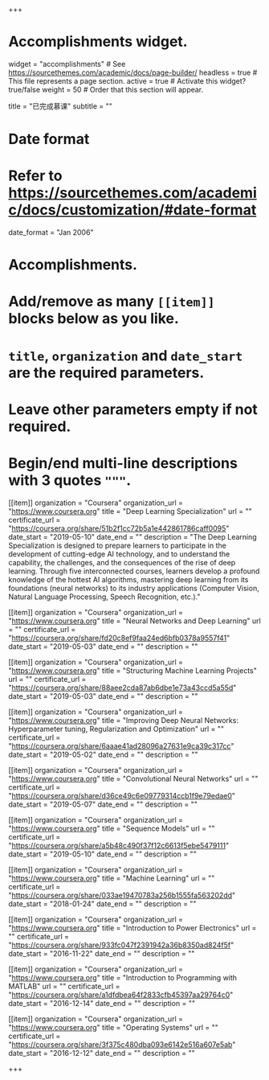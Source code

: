+++
# Accomplishments widget.
widget = "accomplishments"  # See https://sourcethemes.com/academic/docs/page-builder/
headless = true  # This file represents a page section.
active = true  # Activate this widget? true/false
weight = 50  # Order that this section will appear.

title = "已完成慕课"
subtitle = ""

# Date format
#   Refer to https://sourcethemes.com/academic/docs/customization/#date-format
date_format = "Jan 2006"

# Accomplishments.
#   Add/remove as many `[[item]]` blocks below as you like.
#   `title`, `organization` and `date_start` are the required parameters.
#   Leave other parameters empty if not required.
#   Begin/end multi-line descriptions with 3 quotes `"""`.

[[item]]
  organization = "Coursera"
  organization_url = "https://www.coursera.org"
  title = "Deep Learning Specialization"
  url = ""
  certificate_url = "https://coursera.org/share/51b2f1cc72b5a1e442861786caff0095"
  date_start = "2019-05-10"
  date_end = ""
  description = "The Deep Learning Specialization is designed to prepare learners to participate in the development of cutting-edge AI technology, and to understand the capability, the challenges, and the consequences of the rise of deep learning. Through five interconnected courses, learners develop a profound knowledge of the hottest AI algorithms, mastering deep learning from its foundations (neural networks) to its industry applications (Computer Vision, Natural Language Processing, Speech Recognition, etc.)."

[[item]]
  organization = "Coursera"
  organization_url = "https://www.coursera.org"
  title = "Neural Networks and Deep Learning"
  url = ""
  certificate_url = "https://coursera.org/share/fd20c8ef9faa24ed6bfb0378a9557f41"
  date_start = "2019-05-03"
  date_end = ""
  description = ""

[[item]]
  organization = "Coursera"
  organization_url = "https://www.coursera.org"
  title = "Structuring Machine Learning Projects"
  url = ""
  certificate_url = "https://coursera.org/share/88aee2cda87ab6dbe1e73a43ccd5a55d"
  date_start = "2019-05-03"
  date_end = ""
  description = ""

[[item]]
  organization = "Coursera"
  organization_url = "https://www.coursera.org"
  title = "Improving Deep Neural Networks: Hyperparameter tuning, Regularization and Optimization"
  url = ""
  certificate_url = "https://coursera.org/share/6aaae41ad28096a27631e9ca39c317cc"
  date_start = "2019-05-02"
  date_end = ""
  description = ""

[[item]]
  organization = "Coursera"
  organization_url = "https://www.coursera.org"
  title = "Convolutional Neural Networks"
  url = ""
  certificate_url = "https://coursera.org/share/d36ce49c6e09779314ccb1f9e79edae0"
  date_start = "2019-05-07"
  date_end = ""
  description = ""

[[item]]
  organization = "Coursera"
  organization_url = "https://www.coursera.org"
  title = "Sequence Models"
  url = ""
  certificate_url = "https://coursera.org/share/a5b48c490f37f12c6613f5ebe5479111"
  date_start = "2019-05-10"
  date_end = ""
  description = ""

[[item]]
  organization = "Coursera"
  organization_url = "https://www.coursera.org"
  title = "Machine Learning"
  url = ""
  certificate_url = "https://coursera.org/share/033ae19470783a256b1555fa563202dd"
  date_start = "2018-01-24"
  date_end = ""
  description = ""

[[item]]
  organization = "Coursera"
  organization_url = "https://www.coursera.org"
  title = "Introduction to Power Electronics"
  url = ""
  certificate_url = "https://coursera.org/share/933fc047f2391942a36b8350ad824f5f"
  date_start = "2016-11-22"
  date_end = ""
  description = ""

[[item]]
  organization = "Coursera"
  organization_url = "https://www.coursera.org"
  title = "Introduction to Programming with MATLAB"
  url = ""
  certificate_url = "https://coursera.org/share/a1dfdbea64f2833cfb45397aa29764c0"
  date_start = "2016-12-14"
  date_end = ""
  description = ""

[[item]]
  organization = "Coursera"
  organization_url = "https://www.coursera.org"
  title = "Operating Systems"
  url = ""
  certificate_url = "https://coursera.org/share/3f375c480dba093e6142e516a607e5ab"
  date_start = "2016-12-12"
  date_end = ""
  description = ""

+++
